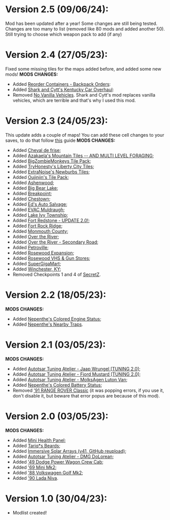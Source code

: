# Version 2.5 (09/06/24):
Mod has been updated after a year! Some changes are still being tested. Changes are too many to list (removed like 80 mods and added another 50). Still trying to choose which weapon pack to add (if any)
# Version 2.4 (27/05/23):
Fixed some missing tiles for the maps added before, and added some new mods!
**MODS CHANGES:**
- Added [Reorder Containers - Backpack Orders](https://steamcommunity.com/sharedfiles/filedetails/?id=2901962885):
- Added [Shark and Cytt's Kentucky Car Overhaul](https://steamcommunity.com/sharedfiles/filedetails/?id=2807356025):
- Removed [No Vanilla Vehicles](https://steamcommunity.com/sharedfiles/filedetails/?id=2535461640). Shark and Cytt's mod replaces vanilla vehicles, which are terrible and that's why I used this mod.
# Version 2.3 (24/05/23):
This update adds a couple of maps! You can add these cell changes to your saves, to do that follow [this](https://steamcommunity.com/sharedfiles/filedetails/?id=2547762158) guide
**MODS CHANGES:**
- Added [Cheval de frise](https://steamcommunity.com/sharedfiles/filedetails/?id=2927800433);
- Added [Azakaela's Mountain Tiles -- AND MULTI LEVEL FORAGING](https://steamcommunity.com/sharedfiles/filedetails/?id=2898065560);
- Added [BigZombieMonkeys Tile Pack](https://steamcommunity.com/sharedfiles/filedetails/?id=2804428637);
- Added [TryHonesty's Liberty City Tiles](https://steamcommunity.com/sharedfiles/filedetails/?id=2844685624);
- Added [ExtraNoise's Newburbs Tiles](https://steamcommunity.com/sharedfiles/filedetails/?id=2774834715);
- Added [Oujinjin's Tile Pack](https://steamcommunity.com/sharedfiles/filedetails/?id=2844829195);
- Added [Ashenwood](https://steamcommunity.com/sharedfiles/filedetails/?id=2820363371);
- Added [Big Bear Lake](https://steamcommunity.com/sharedfiles/filedetails/?id=2917162495);
- Added [Breakpoint](https://steamcommunity.com/sharedfiles/filedetails/?id=2852608098);
- Added [Chestown](https://steamcommunity.com/sharedfiles/filedetails/?id=2840889213);
- Added [Ed's Auto Salvage](https://steamcommunity.com/sharedfiles/filedetails/?id=2485420813);
- Added [EVAC Muldraugh](https://steamcommunity.com/sharedfiles/filedetails/?id=2928391710);
- Added [Lake Ivy Township](https://steamcommunity.com/sharedfiles/filedetails/?id=2252982049);
- Added [Fort Redstone - UPDATE 2.0!](https://steamcommunity.com/sharedfiles/filedetails/?id=1516836158);
- Added [Fort Rock Ridge](https://steamcommunity.com/sharedfiles/filedetails/?id=2806456685);
- Added [Monmouth County](https://steamcommunity.com/sharedfiles/filedetails/?id=2887123503);
- Added [Over the River](https://steamcommunity.com/sharedfiles/filedetails/?id=926737806);
- Added [Over the River - Secondary Road](https://steamcommunity.com/sharedfiles/filedetails/?id=2603239477);
- Added [Petroville](https://steamcommunity.com/sharedfiles/filedetails/?id=2886261613);
- Added [Rosewood Expansion](https://steamcommunity.com/sharedfiles/filedetails/?id=2718350686);
- Added [Rosewood VHS & Gun Stores](https://steamcommunity.com/sharedfiles/filedetails/?id=2922087098);
- Added [SuperGigaMart](https://steamcommunity.com/sharedfiles/filedetails/?id=2878074695);
- Added [Winchester, KY](https://steamcommunity.com/sharedfiles/filedetails/?id=2890129618);
- Removed Checkpoints 1 and 4 of [SecretZ](https://steamcommunity.com/sharedfiles/filedetails/?id=2864652763).
# Version 2.2 (18/05/23):
**MODS CHANGES:**
- Added [Nepenthe's Colored Engine Status](https://steamcommunity.com/sharedfiles/filedetails/?id=2975204120);
- Added [Nepenthe's Nearby Traps](https://steamcommunity.com/sharedfiles/filedetails/?id=2974760428).
# Version 2.1 (03/05/23):
**MODS CHANGES:**
- Added [Autotsar Tuning Atelier - Jaap Wrungel [TUNING 2.0]](https://steamcommunity.com/sharedfiles/filedetails/?id=2636100523);
- Added [Autotsar Tuning Atelier - Fjord Mustard [TUNING 2.0]](https://steamcommunity.com/sharedfiles/filedetails/?id=2681635926);
- Added [Autotsar Tuning Atelier - MolksAgen Luton Van](https://steamcommunity.com/sharedfiles/filedetails/?id=2792425535);
- Added [Nepenthe's Colored Battery Status](https://steamcommunity.com/sharedfiles/filedetails/?id=2973053380);
- Removed ['91 RANGE ROVER Classic](https://steamcommunity.com/sharedfiles/filedetails/?id=2409333430) (it was popping errors, if you use it, don't disable it, but beware that error popus are because of this mod).
# Version 2.0 (03/05/23):
**MODS CHANGES:**
- Added [Mini Health Panel](https://steamcommunity.com/sharedfiles/filedetails/?id=2866258937);
- Added [Tariq*s Beards](https://steamcommunity.com/sharedfiles/filedetails/?id=2962908954);
- Added [Immersive Solar Arrays (v41, GitHub reupload)](https://steamcommunity.com/sharedfiles/filedetails/?id=2857548524);
- Added [Autotsar Tuning Atelier - DMG DoLorean](https://steamcommunity.com/sharedfiles/filedetails/?id=2963237571);
- Added ['49 Dodge Power Wagon Crew Cab](https://steamcommunity.com/sharedfiles/filedetails/?id=2900580391);
- Added ['69 Mini Mk2](https://steamcommunity.com/sharedfiles/filedetails/?id=2937786633);
- Added ['88 Volkswagen Golf Mk2](https://steamcommunity.com/sharedfiles/filedetails/?id=2516123638);
- Added ['90 Lada Niva](https://steamcommunity.com/sharedfiles/filedetails/?id=2422681177).
# Version 1.0 (30/04/23):
- Modlist created!